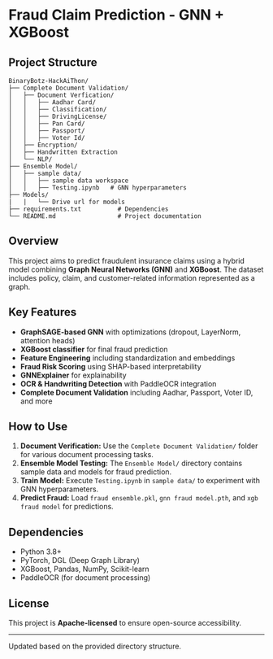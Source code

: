 # Fraud Claim Prediction - GNN + XGBoost

## Project Structure

```
BinaryBotz-HackAiThon/
├── Complete Document Validation/                   
│   ├── Document Verfication/                 
│   │   ├── Aadhar Card/          
│   │   ├── Classification/           
│   │   ├── DrivingLicense/       
│   │   ├── Pan Card/ 
│   │   ├── Passport/    
│   │   ├── Voter Id/             
│   ├── Encryption/          
│   ├── Handwritten Extraction           
│   └── NLP/        
├── Ensemble Model/                   
│   ├── sample data/                  
│   │   ├── sample data workspace    
│   │   ├── Testing.ipynb   # GNN hyperparameters
├── Models/
|   |   └── Drive url for models
├── requirements.txt          # Dependencies
└── README.md                 # Project documentation
```

## Overview
This project aims to predict fraudulent insurance claims using a hybrid model combining **Graph Neural Networks (GNN)** and **XGBoost**. The dataset includes policy, claim, and customer-related information represented as a graph.

## Key Features
- **GraphSAGE-based GNN** with optimizations (dropout, LayerNorm, attention heads)
- **XGBoost classifier** for final fraud prediction
- **Feature Engineering** including standardization and embeddings
- **Fraud Risk Scoring** using SHAP-based interpretability
- **GNNExplainer** for explainability
- **OCR & Handwriting Detection** with PaddleOCR integration
- **Complete Document Validation** including Aadhar, Passport, Voter ID, and more

## How to Use
1. **Document Verification:** Use the `Complete Document Validation/` folder for various document processing tasks.
2. **Ensemble Model Testing:** The `Ensemble Model/` directory contains sample data and models for fraud prediction.
3. **Train Model:** Execute `Testing.ipynb` in `sample data/` to experiment with GNN hyperparameters.
4. **Predict Fraud:** Load `fraud ensemble.pkl`, `gnn fraud model.pth`, and `xgb fraud model` for predictions.

## Dependencies
- Python 3.8+
- PyTorch, DGL (Deep Graph Library)
- XGBoost, Pandas, NumPy, Scikit-learn
- PaddleOCR (for document processing)

## License
This project is **Apache-licensed** to ensure open-source accessibility.

---
Updated based on the provided directory structure.

